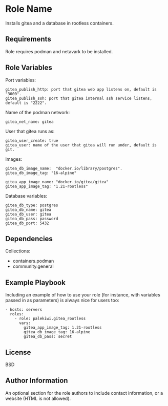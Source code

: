 Role Name
=========

Installs gitea and a database in rootless containers.

Requirements
------------

Role requires podman and netavark to be installed.

Role Variables
--------------
Port variables:

    gitea_publish_http: port that gitea web app listens on, default is "3000".
    gitea_publish_ssh: port that gitea internal ssh service listens, default is "2222".

Name of the podman network:

    gitea_net_name: gitea

User that gitea runs as:

    gitea_user_create: true
    gitea_user: name of the user that gitea will run under, default is git.

Images:

    gitea_db_image_name:  "docker.io/library/postgres".
    gitea_db_image_tag: "16-alpine"

    gitea_app_image_name: "docker.io/gitea/gitea"
    gitea_app_image_tag: "1.21-rootless"

Database variables: 

    gitea_db_type: postgres
    gitea_db_name: gitea
    gitea_db_user: gitea
    gitea_db_pass: password
    gitea_db_port: 5432

Dependencies
------------
Collections:

- containers.podman
- community.general

Example Playbook
----------------

Including an example of how to use your role (for instance, with variables passed in as parameters) is always nice for users too:

    - hosts: servers
      roles:
        - role: palekiwi.gitea_rootless
          vars:
            gitea_app_image_tag: 1.21-rootless
            gitea_db_image_tag: 16-alpine
            gitea_db_pass: secret

License
-------

BSD

Author Information
------------------

An optional section for the role authors to include contact information, or a website (HTML is not allowed).
